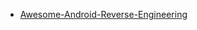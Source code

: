 
* [Awesome-Android-Reverse-Engineering](https://github.com/user1342/Awesome-Android-Reverse-Engineering)